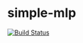# simple-mlp
[![Build Status](https://travis-ci.org/keiohta/simple-mlp.svg?branch=master)](https://travis-ci.org/keiohta/simple-mlp)
